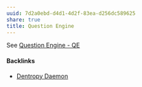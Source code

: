 ```yaml
---
uuid: 7d2a0ebd-d4d1-4d2f-83ea-d256dc589625
share: true
title: Question Engine
---
```

See [Question Engine - QE](/cc5cc49d-f554-4f29-b31a-b8789688e6a3)

#### Backlinks

* [Dentropy Daemon](/15c66694-3dc9-4115-afb8-887a6e52ffea)